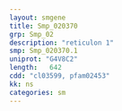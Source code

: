 ```yaml
---
layout: smgene
title: Smp_020370
grp: Smp_02
description: "reticulon 1"
smp: Smp_020370.1
uniprot: "G4V8C2"
length:   642
cdd: "cl03599, pfam02453"
kk: ns
categories: sm
---
```

